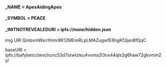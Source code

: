 #### _NAME = ApesAidingApes
#### _SYMBOL = PEACE
#### _INITNOTREVEALEDURI = ipfs://none/hidden.json

img URI
QmbvmWsrrtHmr8K12MEmRLpLMAZugwfE6hgKf2jan8fQqC

baseURI = ipfs://bafybeicclwvchcnc53d7utwizleu4vvma2l3nx44qls2g6haw72gkvmm2y/
